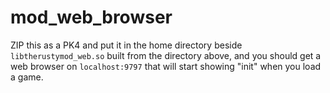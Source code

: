 # mod_web_browser

ZIP this as a PK4 and put it in the home directory
beside `libtherustymod_web.so` built from the directory
above, and you should get a web browser on `localhost:9797`
that will start showing "init" when you load a game.
